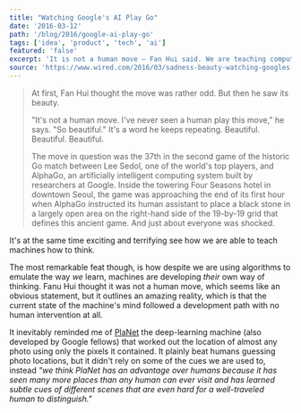 ```yaml
---
title: "Watching Google's AI Play Go"
date: '2016-03-12'
path: '/blog/2016/google-ai-play-go'
tags: ['idea', 'product', 'tech', 'ai']
featured: 'false'
excerpt: 'It is not a human move — Fan Hui said. We are teaching computers how to think.'
source: 'https://www.wired.com/2016/03/sadness-beauty-watching-googles-ai-play-go/'
---
```


> At first, Fan Hui thought the move was rather odd. But then he saw its beauty.
>
> "It's not a human move. I've never seen a human play this move," he says. "So beautiful." It's a word he keeps repeating. Beautiful. Beautiful. Beautiful.
>
> The move in question was the 37th in the second game of the historic Go match between Lee Sedol, one of the world's top players, and AlphaGo, an artificially intelligent computing system built by researchers at Google. Inside the towering Four Seasons hotel in downtown Seoul, the game was approaching the end of its first hour when AlphaGo instructed its human assistant to place a black stone in a largely open area on the right-hand side of the 19-by-19 grid that defines this ancient game. And just about everyone was shocked.

It's at the same time exciting and terrifying see how we are able to teach machines how to think.

The most remarkable feat though, is how despite we are using algorithms to emulate the way _we_ learn, machines are developing _their_ own way of thinking. Fanu Hui thought it was not a human move, which seems like an obvious statement, but it outlines an amazing reality, which is that the current state of the machine's mind followed a development path with no human intervention at all.

It inevitably reminded me of [PlaNet](https://www.technologyreview.com/s/600889/google-unveils-neural-network-with-superhuman-ability-to-determine-the-location-of-almost/) the deep-learning machine (also developed by Google fellows) that worked out the location of almost any photo using only the pixels it contained. It plainly beat humans guessing photo locations, but it didn't rely on some of the cues we are used to, instead _"we think PlaNet has an advantage over humans because it has seen many more places than any human can ever visit and has learned subtle cues of different scenes that are even hard for a well-traveled human to distinguish."_
